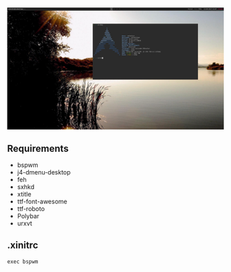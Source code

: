 ![My configuration](preview.jpg)

## Requirements
- bspwm
- j4-dmenu-desktop
- feh
- sxhkd
- xtitle
- ttf-font-awesome
- ttf-roboto
- Polybar
- urxvt

## .xinitrc

```
exec bspwm
```
